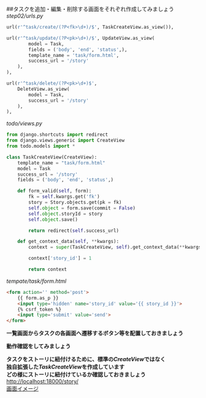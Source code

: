 ##タスクを追加・編集・削除する画面をそれぞれ作成してみましょう
*step02/urls.py*
```Python
url(r'^task/create/(?P<fk>\d+)/$', TaskCreateView.as_view()),

url(r'^task/update/(?P<pk>\d+)/$', UpdateView.as_view(
		model = Task,
		fields = ('body', 'end', 'status',),
		template_name = 'task/form.html',
		success_url = '/story'
	),
),

url(r'^task/delete/(?P<pk>\d+)$',
	DeleteView.as_view(
		model = Task,
		success_url = '/story'
	),
),
```
*todo/views.py*
```Python
from django.shortcuts import redirect
from django.views.generic import CreateView
from todo.models import *

class TaskCreateView(CreateView):
	template_name = "task/form.html"
	model = Task
	success_url = '/story'
	fields = ('body', 'end', 'status',)

	def form_valid(self, form):
		fk = self.kwargs.get('fk')
		story = Story.objects.get(pk = fk)
		self.object = form.save(commit = False)
		self.object.storyId = story
		self.object.save()

		return redirect(self.success_url)

	def get_context_data(self, **kwargs):
		context = super(TaskCreateView, self).get_context_data(**kwargs)

		context['story_id'] = 1

		return context
```
*tempate/task/form.html*
```HTML
<form action='' method='post'>
	{{ form.as_p }}
	<input type='hidden' name='story_id' value='{{ story_id }}'>
	{% csrf_token %}
	<input type='submit' value='send'>
</form>
```
**一覧画面からタスクの各画面へ遷移するボタン等を配置しておきましょう**  
  
**動作確認をしてみましょう**  
  
**タスクをストーリに紐付けるために、標準の*CreateView*ではなく**  
**独自拡張した*TaskCreateView*を作成しています**  
**どの様にストーリに紐付けているか確認しておきましょう**  
[http://localhost:18000/story/](http://localhost:18000/story/)  
[画面イメージ](https://github.com/tenshiPure/pyweb/blob/master/django/step03/images/index.png)  
